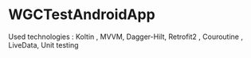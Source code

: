 # WGCTestAndroidApp
Used technologies : Koltin , MVVM, Dagger-Hilt, Retrofit2 , Couroutine , LiveData, Unit testing
